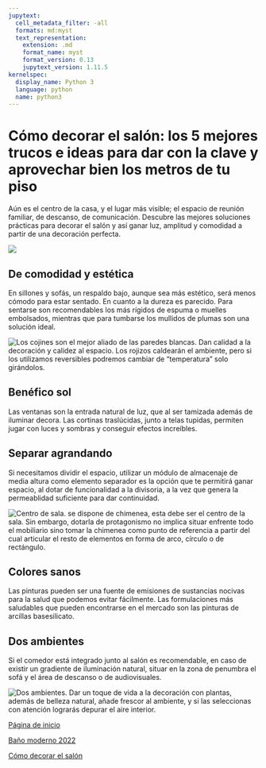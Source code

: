 ```yaml
---
jupytext:
  cell_metadata_filter: -all
  formats: md:myst
  text_representation:
    extension: .md
    format_name: myst
    format_version: 0.13
    jupytext_version: 1.11.5
kernelspec:
  display_name: Python 3
  language: python
  name: python3
---
```


# Cómo decorar el salón: los 5 mejores trucos e ideas para dar con la clave y aprovechar bien los metros de tu piso

Aún es el centro de la casa, y el lugar más visible; el espacio de reunión familiar, de descanso, de comunicación. Descubre las mejores soluciones prácticas para decorar el salón y así ganar luz, 
amplitud y comodidad a partir de una decoración perfecta.

![](unsplash_7ad47d17_1280x794.jpg)

## De comodidad y estética

En sillones y sofás, un respaldo bajo, aunque sea más estético, será menos cómodo para estar sentado. En cuanto a la dureza es parecido.
Para sentarse son recomendables los más rígidos de espuma o muelles embolsados, mientras que para tumbarse los mullidos de plumas son una solución ideal.

![Los cojines son el mejor aliado de las paredes blancas.](https://www.arquitecturaydiseno.es/medio/2020/05/13/salon-cojines-contraste_437e10d7_800x1067.jpg)
Dan calidad a la decoración y calidez al espacio. Los rojizos caldearán el ambiente, pero si los utilizamos reversibles podremos cambiar de “temperatura” solo girándolos.

## Benéfico sol

Las ventanas son la entrada natural de luz, que al ser tamizada además de iluminar decora. Las cortinas traslúcidas, junto a telas tupidas, permiten jugar con luces y sombras y conseguir efectos increíbles.
## Separar agrandando

Si necesitamos dividir el espacio, utilizar un módulo de almacenaje de media altura como elemento separador es la opción que te permitirá ganar espacio,
al dotar de funcionalidad a la divisoria, a la vez que genera la permeablidad suficiente para dar continuidad.

![Centro de sala.](https://www.arquitecturaydiseno.es/medio/2020/05/12/salon-chimenea_aa1b9a72_1280x1939.jpg)
se dispone de chimenea, esta debe ser el centro de la sala. Sin embargo, dotarla de protagonismo no implica situar enfrente todo el mobiliario sino tomar la chimenea como punto de referencia 
a partir del cual articular el resto de elementos en forma de arco, círculo o de rectángulo.

## Colores sanos

Las pinturas pueden ser una fuente de emisiones de sustancias nocivas para la salud que podemos evitar fácilmente.
Las formulaciones más saludables que pueden encontrarse en el mercado son las pinturas de arcillas basesilicato.

## Dos ambientes
Si el comedor está integrado junto al salón es recomendable, en caso de existir un gradiente de iluminación natural, 
situar en la zona de penumbra el sofá y el área de descanso o de audiovisuales.

![Dos ambientes.](https://www.arquitecturaydiseno.es/medio/2020/05/13/salon-cocina-plantas_4262e892_1280x720.jpg)
Dar un toque de vida a la decoración con plantas, además de belleza natural, añade frescor al ambiente, y si las seleccionas con atención lograrás depurar el aire interior.

[Página de inicio](index.md)

 [Baño moderno 2022](pagina2.md) 

[Cómo decorar el salón](pagina3.md)

